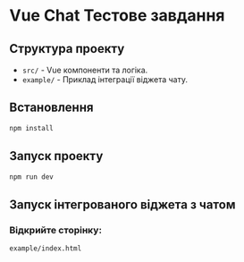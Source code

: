 # Vue Chat Тестове завдання

## Структура проекту

- `src/` - Vue компоненти та логіка.
- `example/` - Приклад інтеграції віджета чату.

## Встановлення

```sh
npm install
```

## Запуск проекту

```sh
npm run dev
```

## Запуск інтегрованого віджета з чатом

### Відкрийте сторінку:

```sh
example/index.html
```
